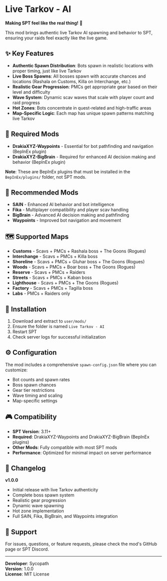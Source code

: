 # Live Tarkov - AI

**Making SPT feel like the real thing!** 🎯

This mod brings authentic live Tarkov AI spawning and behavior to SPT, ensuring your raids feel exactly like the live game.

## ✨ Key Features

- **Authentic Spawn Distribution**: Bots spawn in realistic locations with proper timing, just like live Tarkov
- **Live Boss Spawns**: All bosses spawn with accurate chances and locations (Rashala on Customs, Killa on Interchange, etc.)
- **Realistic Gear Progression**: PMCs get appropriate gear based on their level and difficulty
- **Wave System**: Dynamic scav waves that scale with player count and raid progress
- **Hot Zones**: Bots concentrate in quest-related and high-traffic areas
- **Map-Specific Logic**: Each map has unique spawn patterns matching live Tarkov

## 🔧 Required Mods

- **DrakiaXYZ-Waypoints** - Essential for bot pathfinding and navigation (BepInEx plugin)
- **DrakiaXYZ-BigBrain** - Required for enhanced AI decision making and behavior (BepInEx plugin)

**Note**: These are BepInEx plugins that must be installed in the `BepInEx/plugins/` folder, not SPT mods.

## 🎯 Recommended Mods

- **SAIN** - Enhanced AI behavior and bot intelligence
- **Fika** - Multiplayer compatibility and player scav handling
- **BigBrain** - Advanced AI decision making and pathfinding
- **Waypoints** - Improved bot navigation and movement

## 🗺️ Supported Maps

- **Customs** - Scavs + PMCs + Rashala boss + The Goons (Rogues)
- **Interchange** - Scavs + PMCs + Killa boss  
- **Shoreline** - Scavs + PMCs + Gluhar boss + The Goons (Rogues)
- **Woods** - Scavs + PMCs + Boar boss + The Goons (Rogues)
- **Reserve** - Scavs + PMCs + Raiders
- **Streets** - Scavs + PMCs + Kaban boss
- **Lighthouse** - Scavs + PMCs + The Goons (Rogues)
- **Factory** - Scavs + PMCs + Tagilla boss
- **Labs** - PMCs + Raiders only

## 🚀 Installation

1. Download and extract to `user/mods/`
2. Ensure the folder is named `Live Tarkov - AI`
3. Restart SPT
4. Check server logs for successful initialization

## ⚙️ Configuration

The mod includes a comprehensive `spawn-config.json` file where you can customize:
- Bot counts and spawn rates
- Boss spawn chances
- Gear tier restrictions
- Wave timing and scaling
- Map-specific settings

## 🎮 Compatibility

- **SPT Version**: 3.11+
- **Required**: DrakiaXYZ-Waypoints and DrakiaXYZ-BigBrain (BepInEx plugins)
- **Other Mods**: Fully compatible with most SPT mods
- **Performance**: Optimized for minimal impact on server performance

## 📝 Changelog

**v1.0.0**
- Initial release with live Tarkov authenticity
- Complete boss spawn system
- Realistic gear progression
- Dynamic wave spawning
- Hot zone implementation
- Full SAIN, Fika, BigBrain, and Waypoints integration

## 🤝 Support

For issues, questions, or feature requests, please check the mod's GitHub page or SPT Discord.

---

**Developer**: Sycopath  
**Version**: 1.0.0  
**License**: MIT License
